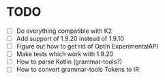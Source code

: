 # TODO

- [ ] Do everything compatible with K2
- [ ] Add support of 1.9.20 instead of 1.9.10
- [ ] Figure out how to get rid of OptIn ExperimentalAPI
- [ ] Make tests which work with 1.9.20
- [ ] How to parse Kotlin (grammar-tools?)
- [ ] How to convert grammar-tools Tokens to IR
